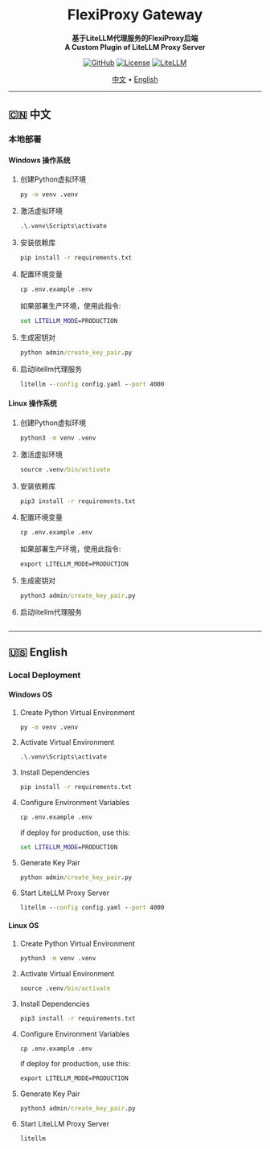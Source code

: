 <h1 align="center">FlexiProxy Gateway</h1>
<p align="center">
  <strong>基于LiteLLM代理服务的FlexiProxy后端</strong>
  <br/>
  <strong>A Custom Plugin of LiteLLM Proxy Server</strong>
</p>

<div align="center">

[![GitHub](https://img.shields.io/badge/FlexiProxy-0.7.0-blue?logo=github)](https://github.com/SanChai20/Flexi-Proxy)
[![License](https://img.shields.io/badge/License-MIT-green.svg)](LICENSE.md)
[![LiteLLM](https://img.shields.io/badge/LiteLLM-Docs-orange?logo=litellm)](https://docs.litellm.ai/docs/simple_proxy)


</div>

<p align="center">
  <a href="#-中文">中文</a> •
  <a href="#-english">English</a>
</p>




---

## 🇨🇳 中文

### 本地部署

#### **Windows 操作系统**

1. 创建Python虚拟环境

    ```cmd
    py -m venv .venv
    ```

2. 激活虚拟环境
   
   ```cmd
   .\.venv\Scripts\activate
   ```

3. 安装依赖库

    ```cmd
    pip install -r requirements.txt
    ```

4. 配置环境变量

    ```cmd
    cp .env.example .env
    ```

    如果部署生产环境，使用此指令:
    ```cmd
    set LITELLM_MODE=PRODUCTION
    ```

5. 生成密钥对

    ```cmd
    python admin/create_key_pair.py
    ```


6. 启动litellm代理服务

    ```cmd
    litellm --config config.yaml --port 4000 
    ```


#### **Linux 操作系统**

1. 创建Python虚拟环境

    ```cmd
    python3 -m venv .venv
    ```

2. 激活虚拟环境
   
   ```cmd
   source .venv/bin/activate
   ```

3. 安装依赖库

    ```cmd
    pip3 install -r requirements.txt
    ```

4. 配置环境变量

    ```cmd
    cp .env.example .env
    ```

    如果部署生产环境，使用此指令:
    ```cmd
    export LITELLM_MODE=PRODUCTION
    ```

5. 生成密钥对

    ```cmd
    python3 admin/create_key_pair.py
    ```


6. 启动litellm代理服务

    ```cmd
    
    ```




---

## 🇺🇸 English

### Local Deployment


#### **Windows OS**


1. Create Python Virtual Environment

    ```cmd
    py -m venv .venv
    ```

2. Activate Virtual Environment
   
   ```cmd
   .\.venv\Scripts\activate
   ```

3. Install Dependencies

    ```cmd
    pip install -r requirements.txt
    ```

4. Configure Environment Variables

    ```cmd
    cp .env.example .env
    ```

    if deploy for production, use this:
    ```cmd
    set LITELLM_MODE=PRODUCTION
    ```

5. Generate Key Pair

    ```cmd
    python admin/create_key_pair.py
    ```

6. Start LiteLLM Proxy Server

    ```cmd
    litellm --config config.yaml --port 4000 
    ```



#### **Linux OS**


1. Create Python Virtual Environment

    ```cmd
    python3 -m venv .venv
    ```

2. Activate Virtual Environment
   
   ```cmd
   source .venv/bin/activate
   ```

3. Install Dependencies

    ```cmd
    pip3 install -r requirements.txt
    ```

4. Configure Environment Variables

    ```cmd
    cp .env.example .env
    ```

    if deploy for production, use this:
    ```cmd
    export LITELLM_MODE=PRODUCTION
    ```

5. Generate Key Pair

    ```cmd
    python3 admin/create_key_pair.py
    ```

6. Start LiteLLM Proxy Server

    ```cmd
    litellm
    ```











